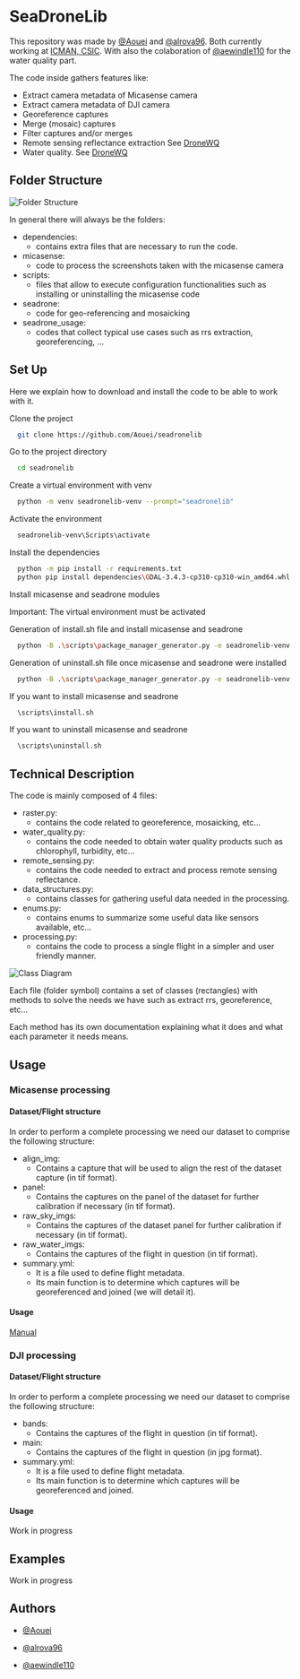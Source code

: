 # SeaDroneLib

This repository was made by [@Aouei](https://github.com/Aouei) and [@alrova96](https://github.com/alrova96). Both currently working at [ICMAN, CSIC](http://www.icman.csic.es/en/). 
With also the colaboration of [@aewindle110](https://github.com/aewindle110) for the water quality part.

The code inside gathers features like:
- Extract camera metadata of Micasense camera
- Extract camera metadata of DJI camera
- Georeference captures
- Merge (mosaic) captures
- Filter captures and/or merges
- Remote sensing reflectance extraction See [DroneWQ](https://github.com/aewindle110/DroneWQ)
- Water quality. See [DroneWQ](https://github.com/aewindle110/DroneWQ)
## Folder Structure


<img src="/captures/Folder_structure.png" alt="Folder Structure" title="Folder Structure">

In general there will always be the folders:
- dependencies: 
  - contains extra files that are necessary to run the code.
- micasense: 
  - code to process the screenshots taken with the micasense camera
- scripts: 
  - files that allow to execute configuration functionalities such as installing or uninstalling the micasense code
- seadrone:
  - code for geo-referencing and mosaicking
- seadrone_usage: 
  - codes that collect typical use cases such as rrs extraction, georeferencing, ...
## Set Up
Here we explain how to download and install the code to be able to work with it.

Clone the project

```bash
  git clone https://github.com/Aouei/seadronelib
```

Go to the project directory

```bash
  cd seadronelib
```

Create a virtual environment with venv
```bash
  python -m venv seadronelib-venv --prompt="seadronelib"
```

Activate the environment
```bash
  seadronelib-venv\Scripts\activate
```

Install the dependencies
```bash
  python -m pip install -r requirements.txt
  python pip install dependencies\GDAL-3.4.3-cp310-cp310-win_amd64.whl 
```

Install micasense and seadrone modules

Important: The virtual environment must be activated

Generation of install.sh file and install micasense and seadrone
```bash
  python -B .\scripts\package_manager_generator.py -e seadronelib-venv -p micasense,seadrone -i 1 -ri 1
```

Generation of uninstall.sh file once micasense and seadrone were installed
```bash
  python -B .\scripts\package_manager_generator.py -e seadronelib-venv -p micasense,seadrone -u 1
```

If you want to install micasense and seadrone
```bash
  \scripts\install.sh

```
If you want to uninstall micasense and seadrone
```bash
  \scripts\uninstall.sh
```
## Technical Description

The code is mainly composed of 4 files:
- raster.py: 
  - contains the code related to georeference, mosaicking, etc...
- water_quality.py: 
  - contains the code needed to obtain water quality products such as chlorophyll, turbidity, etc...
- remote_sensing.py: 
  - contains the code needed to extract and process remote sensing reflectance.
- data_structures.py: 
  - contains classes for gathering useful data needed in the processing.
- enums.py: 
  - contains enums to summarize some useful data like sensors available, etc...
- processing.py: 
  - contains the code to process a single flight in a simpler and user friendly manner.

<img src="/captures/Class_diagram.jpg" alt="Class Diagram" title="Class Diagram">

Each file (folder symbol) contains a set of classes (rectangles) with methods to solve the needs we have such as extract rrs, georeference, etc...

Each method has its own documentation explaining what it does and what each parameter it needs means.
## Usage

### Micasense processing
#### Dataset/Flight structure
In order to perform a complete processing we need our dataset to comprise the following structure:

- align_img: 
  - Contains a capture that will be used to align the rest of the dataset capture (in tif format).
- panel: 
  - Contains the captures on the panel of the dataset for further calibration if necessary (in tif format).
- raw_sky_imgs: 
  - Contains the captures of the dataset panel for further calibration if necessary (in tif format).
- raw_water_imgs: 
  - Contains the captures of the flight in question (in tif format).
- summary.yml: 
  - It is a file used to define flight metadata. 
  - Its main function is to determine which captures will be georeferenced and joined (we will detail it).

#### Usage
[Manual](/manuals/Mosaicking_Code_Multispectral_DroneWQ.pdf)

### DJI processing
#### Dataset/Flight structure
In order to perform a complete processing we need our dataset to comprise the following structure:

- bands: 
  - Contains the captures of the flight in question (in tif format).
- main: 
  - Contains the captures of the flight in question (in jpg format).
- summary.yml: 
  - It is a file used to define flight metadata. 
  - Its main function is to determine which captures will be georeferenced and joined.

#### Usage
Work in progress

## Examples
Work in progress

## Authors

- [@Aouei](https://github.com/Aouei)

- [@alrova96](https://github.com/alrova96)

- [@aewindle110](https://github.com/aewindle110)